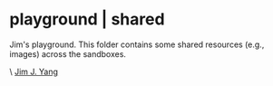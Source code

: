 # playground | shared

Jim's playground. This folder contains some shared resources (e.g., images) across the sandboxes.

\ [Jim J. Yang](https://www.linkedin.com/in/jimjyang/)
